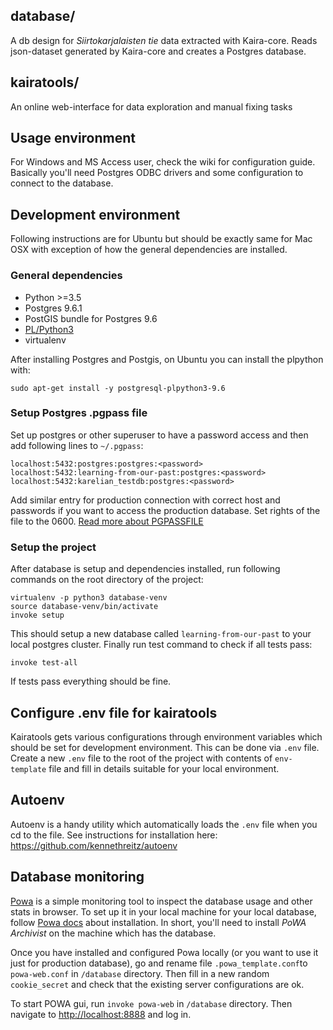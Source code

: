 ## database/
A db design for *Siirtokarjalaisten tie* data extracted with Kaira-core. Reads json-dataset generated by Kaira-core and creates
a Postgres database.

## kairatools/
An online web-interface for data exploration and manual fixing tasks

## Usage environment
For Windows and MS Access user, check the wiki for configuration guide. Basically you'll need Postgres ODBC drivers
and some configuration to connect to the database.

## Development environment
Following instructions are for Ubuntu but should be exactly same for Mac OSX with exception of how the general dependencies
are installed.

### General dependencies
* Python >=3.5
* Postgres 9.6.1
* PostGIS bundle for Postgres 9.6
* [PL/Python3](https://www.postgresql.org/docs/9.6/static/plpython.html) 
* virtualenv

After installing Postgres and Postgis, on Ubuntu you can install the plpython with:
```
sudo apt-get install -y postgresql-plpython3-9.6
```

### Setup Postgres .pgpass file
Set up postgres or other superuser to have a password access and then add following lines to `~/.pgpass`:

```
localhost:5432:postgres:postgres:<password>
localhost:5432:learning-from-our-past:postgres:<password>
localhost:5432:karelian_testdb:postgres:<password>
```

Add similar entry for production connection with correct host and passwords if you want to access the production database. 
Set rights of the file to the 0600. [Read more about PGPASSFILE ](https://www.postgresql.org/docs/9.6/static/libpq-pgpass.html)

### Setup the project
After database is setup and dependencies installed, run following commands on the root directory of the project:
```
virtualenv -p python3 database-venv
source database-venv/bin/activate
invoke setup
```

This should setup a new database called `learning-from-our-past` to your local postgres cluster. 
Finally run test command to check if all tests pass:

```
invoke test-all
```

If tests pass everything should be fine.

## Configure .env file for kairatools
Kairatools gets various configurations through environment variables which should be set for development environment. This can
be done via `.env` file. Create a new `.env` file to the root of the project with contents of `env-template` file and fill in 
details suitable for your local environment.

## Autoenv
Autoenv is a handy utility which automatically loads the `.env` file when you cd to the file. See instructions for installation here: https://github.com/kennethreitz/autoenv

## Database monitoring
[Powa](http://dalibo.github.io/powa/) is a simple monitoring tool to inspect the database usage and other stats in browser.
To set up it in your local machine for your local database, follow [Powa docs](http://powa.readthedocs.io/en/latest/powa-web/index.html) about installation.
In short, you'll need to install *PoWA Archivist* on the machine which has the database.

Once you have installed and configured Powa locally (or you want to use it just for production database), go and rename
file `.powa_template.conf`to `powa-web.conf` in `/database` directory. Then fill in a new random `cookie_secret` and check
that the existing server configurations are ok.

To start POWA gui, run `invoke powa-web` in `/database` directory. Then navigate to [http://localhost:8888](http://localhost:8888)
and log in.
